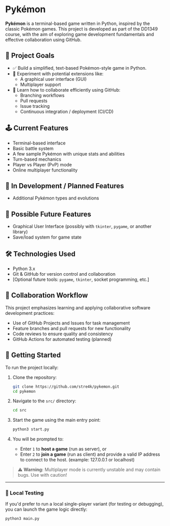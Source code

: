 # Pykémon

**Pykémon** is a terminal-based game written in Python, inspired by the classic Pokémon games. This project is developed as part of the DD1349 course, with the aim of exploring game development fundamentals and effective collaboration using GitHub.

## 🎯 Project Goals

- ✅ Build a simplified, text-based Pokémon-style game in Python.
- 🧪 Experiment with potential extensions like:
  - A graphical user interface (GUI)
  - Multiplayer support
- 🤝 Learn how to collaborate efficiently using GitHub:
  - Branching workflows
  - Pull requests
  - Issue tracking
  - Continuous integration / deployment (CI/CD)

## 🕹️ Current Features

- Terminal-based interface
- Basic battle system
- A few sample Pykémon with unique stats and abilities
- Turn-based mechanics
- Player vs Player (PvP) mode
- Online multiplayer functionality

## 🚧 In Development / Planned Features

- Additional Pykémon types and evolutions

## 🚀 Possible Future Features

- Graphical User Interface (possibly with `tkinter`, `pygame`, or another library)
- Save/load system for game state

## 🛠️ Technologies Used

- Python 3.x
- Git & GitHub for version control and collaboration
- [Optional future tools: `pygame`, `tkinter`, socket programming, etc.]

## 🤝 Collaboration Workflow

This project emphasizes learning and applying collaborative software development practices:

- Use of GitHub Projects and Issues for task management
- Feature branches and pull requests for new functionality
- Code reviews to ensure quality and consistency
- GitHub Actions for automated testing (planned)

## 🚀 Getting Started

To run the project locally:

1. Clone the repository:
   ```bash
   git clone https://github.com/stre4k/pykemon.git
   cd pykemon
   ```

2. Navigate to the `src/` directory:
   ```bash
   cd src
   ```

3. Start the game using the main entry point:
   ```bash
   python3 start.py
   ```

4. You will be prompted to:
   - Enter `1` to **host a game** (run as server), or
   - Enter `2` to **join a game** (run as client) and provide a valid IP address to connect to the host. (example: 127.0.0.1 or localhost)

> ⚠️ **Warning:** Multiplayer mode is currently unstable and may contain bugs. Use with caution!

---

### 🧪 Local Testing

If you'd prefer to run a local single-player variant (for testing or debugging), you can launch the game logic directly:

```bash
python3 main.py
```

